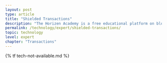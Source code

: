 ```yaml
---
layout: post
type: article
title: "Shielded Transactions"
description: "The Horizen Academy is a free educational platform on blockchain technology, cryptocurrency, and privacy. This chapter is is not available yet. We add content frequently, sign up for our newsletter for notifications when it's released."
permalink: /technology/expert/shielded-transactions/
topic: technology
level: expert
chapter: "Transactions"
---
```


{% tf tech-not-available.md %}
